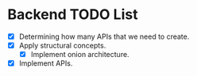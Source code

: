 # Backend TODO List

- [x] Determining how many APIs that we need to create.
- [x] Apply structural concepts.
  - [x] Implement onion architecture.
- [x] Implement APIs.